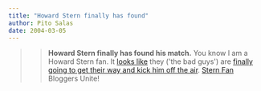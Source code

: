 ```yaml
---
title: "Howard Stern finally has found"
author: Pito Salas
date: 2004-03-05
---
```



>>

>> **Howard Stern finally has found his match.** You know I am a Howard Stern
fan. It [looks
like](<http://www.salon.com/news/feature/2004/03/04/stern/index.html>) they
('the bad guys') are [finally going to get their way and kick him off the
air](<http://www.fmqb.com/Article.asp?id=20252>). [Stern
Fan](<http://doc.weblogs.com/>) Bloggers Unite!


